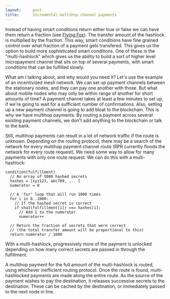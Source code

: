```yaml
---
layout:     post
title:      Incremental multihop channel payments
---
```


Instead of having smart conditions return either true or false we can have them return a fraction (see [Flying Fox](https://github.com/BumblebeeBat/FlyingFox)). The transfer amount of the hashlock is multiplied by the fraction. This way, smart conditions have fine grained control over what fraction of a payment gets transfered. This gives us the option to build more sophisticated smart conditions. One of these is the "multi-hashlock" which gives us the ability to build a sort of higher level micropayment channel that sits on top of several payments, with smart conditions that can be fulfilled slowly.

What am I talking about, and why would you need it? Let's use the example of an incentivized mesh network. We can set up payment channels between the stationary nodes, and they can pay one another with those. But what about mobile nodes who may only be within range of another for short amounts of time? A payment channel takes at least a few minutes to set up, if we're going to wait for a sufficient number of confirmations. Also, setting up a new payment channel is going to add bloat to the blockchain. This is why we have multihop payments. By routing a payment across several existing payment channels, we don't add anything to the blockchain or talk to the bank.

Still, multihop payments can result in a lot of network traffic if the route is unknown. Depending on the routing protocol, there may be a search of the network for every multihop payment channel route (RPR currently floods the network for every route request). We need some way to allow for many payments with only one route request. We can do this with a multi-hashlock:

    condition(fulfillment)
      // An array of 1000 hashed secrets
      hashes = [xyz123, abc789, ... ]
      numerator = 0

      // A 'for' loop that will run 1000 times
      for i in 0..1000:
        // If the hashed secret is correct
        if sha3(fulfillment[i]) === hashes[i]:
          // Add 1 to the numerator
          numerator++

      // Return the fraction of secrets that were correct
      // (the total transfer amount will be proportional to this)
      return numerator / 1000

With a multi-hashlock, progressively more of the payment is unlocked depending on how many correct secrets are passed in through the fulfillment.

A multihop payment for the full amount of the multi-hashlock is routed, using whichever inefficient routing protocol. Once the route is found, multi-hashlocked payments are made along the entire route. As the source of the payment wishes to pay the destination, it releases successive secrets to the destination. These can be cached by the destination, or immediately passed to the next node in line.